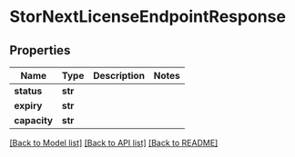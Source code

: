 # StorNextLicenseEndpointResponse

## Properties

Name | Type | Description | Notes
------------ | ------------- | ------------- | -------------
**status** | **str** |  | 
**expiry** | **str** |  | 
**capacity** | **str** |  | 

[[Back to Model list]](../#documentation-for-models) [[Back to API list]](../#documentation-for-api-endpoints) [[Back to README]](../)


